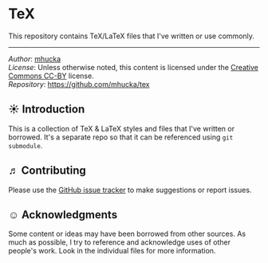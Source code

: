 TeX
===

This repository contains TeX/LaTeX files that I've written or use commonly.

----

*Author*:      [mhucka](https://github.com/mhucka)<br>
*License*:      Unless otherwise noted, this content is licensed under the [Creative Commons CC-BY](https://tldrlegal.com/license/creative-commons-attribution-4.0-international-(cc-by-4)) license.<br>
*Repository*:   https://github.com/mhucka/tex

☀ Introduction
-----------------------------

This is a collection of TeX & LaTeX styles and files that I've written or borrowed.  It's a separate repo so that it can be referenced using `git submodule`.

♬ Contributing
--------------

Please use the [GitHub issue tracker](https://github.com/mhucka/templates/issues) to make suggestions or report issues.


☺ Acknowledgments
-----------------------

Some content or ideas may have been borrowed from other sources.  As much as possible, I try to reference and acknowledge uses of other people's work.  Look in the individual files for more information.
